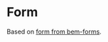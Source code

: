 # Form

Based on [form from bem-forms](https://github.com/bem-incubator/bem-forms/tree/master/common.blocks/form).
